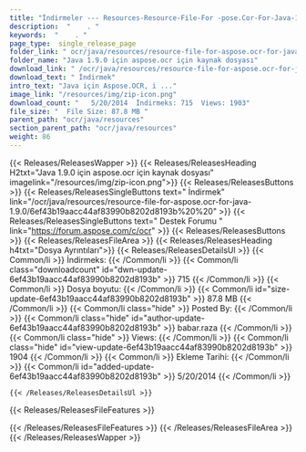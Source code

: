 ```yaml
---
title: "İndirmeler --- Resources-Resource-File-For -pose.Cor-For-Java-1.9.0." 
description:  "    . " 
keywords:  "    . " 
page_type:  single_release_page
folder_link: " ocr/java/resources/resource-file-for-aspose.ocr-for-java-1.9.0/"
folder_name: "Java 1.9.0 için aspose.ocr için kaynak dosyası"
download_link: " /ocr/java/resources/resource-file-for-aspose.ocr-for-java-1.9.0/6ef43b19aacc44af83990b8202d8193b"
download_text: " İndirmek"
intro_text: "Java için Aspose.OCR, i ..."
image_link: "/resources/img/zip-icon.png"
download_count: "   5/20/2014  İndirmeks: 715  Views: 1903"
file_size: "  File Size: 87.8 MB "
parent_path: "ocr/java/resources"
section_parent_path: "ocr/java/resources"
weight: 86
---
```


{{< Releases/ReleasesWapper >}}
  {{< Releases/ReleasesHeading H2txt="Java 1.9.0 için aspose.ocr için kaynak dosyası" imagelink="/resources/img/zip-icon.png">}}
  {{< Releases/ReleasesButtons >}}
    {{< Releases/ReleasesSingleButtons text=" İndirmek" link="/ocr/java/resources/resource-file-for-aspose.ocr-for-java-1.9.0/6ef43b19aacc44af83990b8202d8193b%20%20" >}}
    {{< Releases/ReleasesSingleButtons text=" Destek Forumu " link="https://forum.aspose.com/c/ocr" >}}
  {{< Releases/ReleasesButtons >}}
  {{< Releases/ReleasesFileArea >}}
    {{< Releases/ReleasesHeading h4txt="Dosya Ayrıntıları">}}
    {{< Releases/ReleasesDetailsUl >}}
            {{< Common/li  >}} İndirmeks: {{< /Common/li >}} 
      {{< Common/li class="downloadcount" id="dwn-update-6ef43b19aacc44af83990b8202d8193b" >}} 715 {{< /Common/li >}} 
      {{< Common/li  >}} Dosya boyutu: {{< /Common/li >}} 
      {{< Common/li id="size-update-6ef43b19aacc44af83990b8202d8193b" >}} 87.8 MB {{< /Common/li >}} 
      {{< Common/li  class="hide" >}} Posted By: {{< /Common/li >}} 
      {{< Common/li class="hide" id="author-update-6ef43b19aacc44af83990b8202d8193b" >}} babar.raza {{< /Common/li >}} 
      {{< Common/li class="hide"  >}} Views: {{< /Common/li >}} 
      {{< Common/li class="hide" id="view-update-6ef43b19aacc44af83990b8202d8193b" >}} 1904 {{< /Common/li >}} 
      {{< Common/li  >}} Ekleme Tarihi: {{< /Common/li >}} 
      {{< Common/li id="added-update-6ef43b19aacc44af83990b8202d8193b" >}} 5/20/2014 {{< /Common/li >}} 

    {{< /Releases/ReleasesDetailsUl >}}

  {{< Releases/ReleasesFileFeatures >}}
      
  {{< /Releases/ReleasesFileFeatures >}}
 {{< /Releases/ReleasesFileArea >}}
{{< /Releases/ReleasesWapper >}}


